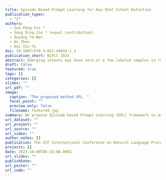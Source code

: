 ```yaml
---
title: Episode-Based Prompt Learning for Any-Shot Intent Detection
publication_types:
  - "2"
authors:
  - Sun Peng-Fei *
  - Song Ding-Jie * (equal contribution)
  - Ouyang Ya-Wen
  - Wu Zhen
  - Dai Xin-Yu
doi: 10.1007/978-3-031-44693-1_3
publication_short: NLPCC 2023
abstract: Emerging intents may have zero or a few labeled samples in realistic dialog systems. Therefore, models need to be capable of performing both zero-shot and few-shot intent detection. However, existing zero-shot intent detection models do not generalize well to few-shot settings and vice versa. To this end, we explore a novel and realistic setting, namely, any-shot intent detection. Based on this new paradigm, we propose Episode-based Prompt Learning (EPL) framework. The framework first reformulates the intent detection task as a sentence-pair classification task using prompt templates and unifies the different settings. Then, it introduces two training mechanisms, which alleviate the impact of different prompt templates on performance and simulate any-shot settings in the training phase, effectively improving the model’s performance. Experimental results on four datasets show that EPL outperforms strong baselines by a large margin on zero-shot and any-shot intent detection and achieves competitive results on few-shot intent detection.
draft: false
featured: true
tags: []
categories: []
slides: ""
url_pdf: ""
image:
  caption: "The proposed method EPL. "
  focal_point: ""
  preview_only: false
  filename: featured.jpg
summary: We propose Episode-based Prompt Learning (EPL) framework to address any-shot intent detection task.
url_dataset: ""
url_project: ""
url_source: ""
url_video: ""
author_notes: []
publication: The CCF International Conference on Natural Language Processing and Chinese Computing
projects: []
date: 2023-10-08T06:18:00.000Z
url_slides: ""
publishDate:
url_poster: ""
url_code: ""
---
```

